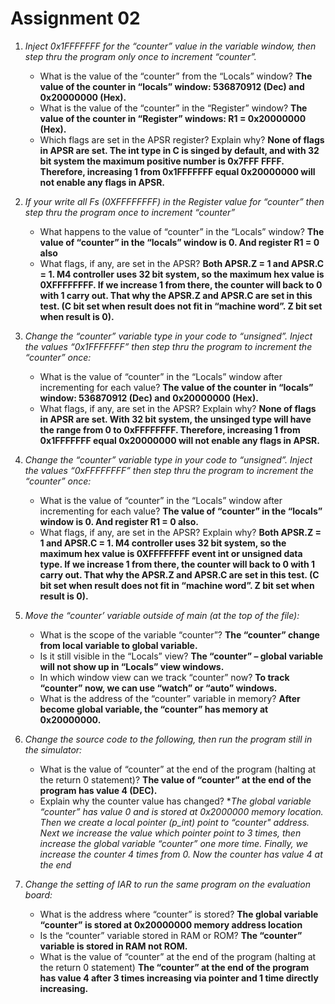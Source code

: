 # **Assignment 02**


1. *Inject 0x1FFFFFFF for the “counter” value in the variable window, then step thru the program only once to increment “counter”.*
   * What is the value of the “counter” from the “Locals” window? **The value of the counter in “locals” window: 536870912 (Dec) and 0x20000000 (Hex).**
   * What is the value of the “counter” in the “Register” window? **The value of the counter in “Register” windows: R1 = 0x20000000 (Hex).**
   * Which flags are set in the APSR register? Explain why?  **None of flags in APSR are set. The int type in C is singed by default, and with 32 bit system the maximum positive number is 0x7FFF FFFF. Therefore, increasing 1 from 0x1FFFFFFF equal 0x20000000 will not enable any flags in APSR.**

2. *If your write all Fs (0XFFFFFFFF) in the Register value for “counter” then step thru the program once to increment “counter”*
   * What happens to the value of “counter” in the “Locals” window? **The value of “counter” in the “locals” window is 0. And register R1 = 0 also**
   * What flags, if any, are set in the APSR?  **Both APSR.Z = 1 and APSR.C = 1. M4 controller uses 32 bit system, so the maximum hex value is 0XFFFFFFFF. If we increase 1 from there, the counter will back to 0 with 1 carry out. That why the APSR.Z and APSR.C are set in this test. (C bit set when result does not fit in “machine word”. Z bit set when result is 0).**

3. *Change the “counter” variable type in your code to “unsigned”. Inject the values “0x1FFFFFFF” then step thru the program to increment the “counter” once:*
   * What is the value of “counter” in the “Locals” window after incrementing for each value? **The value of the counter in “locals” window: 536870912 (Dec) and 0x20000000 (Hex).**
   * What flags, if any, are set in the APSR? Explain why? **None of flags in APSR are set. With 32 bit system, the unsinged type will have the range from 0 to 0xFFFFFFFF. Therefore, increasing 1 from 0x1FFFFFFF equal 0x20000000 will not enable any flags in APSR.**

4. *Change the “counter” variable type in your code to “unsigned”. Inject the values “0xFFFFFFFF” then step thru the program to increment the “counter” once:*
   * What is the value of “counter” in the “Locals” window after incrementing for each value? **The value of “counter” in the “locals” window is 0. And register R1 = 0 also.**
   * What flags, if any, are set in the APSR? Explain why? **Both APSR.Z = 1 and APSR.C = 1. M4 controller uses 32 bit system, so the maximum hex value is 0XFFFFFFFF event int or unsigned data type. If we increase 1 from there, the counter will back to 0 with 1 carry out. That why the APSR.Z and APSR.C are set in this test. (C bit set when result does not fit in “machine word”. Z bit set when result is 0).**

5. *Move the “counter’ variable outside of main (at the top of the file):*
   * What is the scope of the variable “counter”? **The “counter” change from local variable to global variable.**
   * Is it still visible in the “Locals” view? **The “counter” – global variable will not show up in “Locals” view windows.**
   * In which window view can we track “counter” now? **To track “counter” now, we can use “watch” or “auto” windows.**
   * What is the address of the “counter” variable in memory? **After become global variable, the “counter” has memory at 0x20000000.**

6. *Change the source code to the following, then run the program still in the simulator:*
   * What is the value of “counter” at the end of the program (halting at the return 0 statement)? **The value of “counter” at the end of the program has value 4 (DEC).**
   * Explain why the counter value has changed? **The global variable “counter” has value 0 and is stored at 0x2000000 memory location. Then we create a local pointer (*p_int) point to “counter" address. Next we increase the value which pointer point to 3 times, then increase the global variable “counter” one more time. Finally, we increase the counter 4 times from 0. Now the counter has value 4 at the end**

7. *Change the setting of IAR to run the same program on the evaluation board:*
   * What is the address where “counter” is stored? **The global variable “counter” is stored at 0x20000000 memory address location**
   * Is the “counter” variable stored in RAM or ROM? **The “counter” variable is stored in RAM not ROM.**
   * What is the value of “counter” at the end of the program (halting at the return 0 statement) **The “counter” at the end of the program has value 4 after 3 times increasing via pointer and 1 time directly increasing.**
